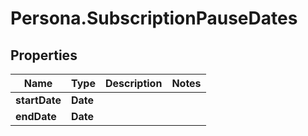 # Persona.SubscriptionPauseDates

## Properties

Name | Type | Description | Notes
------------ | ------------- | ------------- | -------------
**startDate** | **Date** |  | 
**endDate** | **Date** |  | 


